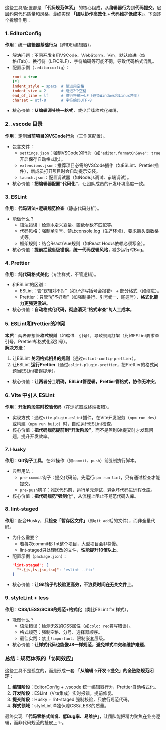 这些工具/配置都是 **「代码规范体系」** 的核心组成，从**编辑器行为**到**代码提交**，层层约束代码质量和风格，最终实现 **「团队协作高效化 + 代码维护低成本」**。下面逐个拆解作用：


### 1. **EditorConfig**  
**作用**：统一**编辑器基础行为**（跨IDE/编辑器）。  
- 解决问题：不同开发者用VSCode、WebStorm、Vim，默认缩进（空格/Tab）、换行符（LF/CRLF）、字符编码等可能不同，导致代码格式混乱。  
- 配置示例（`.editorconfig`）：  
  ```ini
  root = true
  [*]
  indent_style = space  # 缩进用空格
  indent_size = 2       # 缩进2个空格
  end_of_line = lf      # 换行符统一LF（避免Windows和Linux冲突）
  charset = utf-8       # 字符编码UTF-8
  ```  
- 核心价值：**从编辑源头统一格式**，减少后续格式化纠纷。  


### 2. **.vscode 目录**  
**作用**：定制**当前项目的VSCode行为**（工作区配置）。  
- 包含文件：  
  - `settings.json`：强制VSCode的行为（如`"editor.formatOnSave": true` 开启保存自动格式化）。  
  - `extensions.json`：推荐项目必需的VSCode插件（如ESLint、Prettier插件），新成员打开项目时会自动提示安装。  
  - `launch.json`：配置调试器（如Node.js调试、前端调试）。  
- 核心价值：**把编辑器配置“代码化”**，让团队成员的开发环境高度一致。  


### 3. **ESLint**  
**作用**：**代码语法+逻辑规范检查**（静态代码分析）。  
- 能做什么？  
  - 语法错误：检测未定义变量、函数参数不匹配等。  
  - 代码风格：强制单引号、禁止console.log（生产环境）、要求箭头函数格式等。  
  - 框架规则：结合React/Vue规则（如React Hooks依赖必须写全）。  
- 核心价值：**提前拦截低级错误，统一代码逻辑风格**，减少运行时Bug。  


### 4. **Prettier**  
**作用**：**纯代码格式美化**（专注样式，不管逻辑）。  
- 和ESLint的区别：  
  - ESLint：管“逻辑对不对”（如`if`少写括号会报错） + 部分格式（如缩进）。  
  - Prettier：只管“好不好看”（如强制换行、引号统一、尾逗号），**格式化能力更强更激进**。  
- 核心价值：**自动格式化代码，彻底消灭“格式审查”的人工成本**。  


### 5. **ESLint和Prettier的冲突**  
**本质**：两者都想管**格式规则**（如缩进、引号），导致规则打架（比如ESLint要求单引号，Prettier却格式化双引号）。  
**解决方法**：  
  1. 让ESLint **关闭格式相关的规则**（通过`eslint-config-prettier`）。  
  2. 让ESLint **运行Prettier**（通过`eslint-plugin-prettier`，把Prettier的格式问题当ESLint错误提示）。  
- 核心价值：**让两者分工明确，ESLint管逻辑，Prettier管格式，协作无冲突**。  


### 6. **Vite 中引入 ESLint**  
**作用**：**开发阶段实时校验代码**（在浏览器或终端报错）。  
- 实现方式：通过`vite-plugin-eslint`插件，在Vite开发服务（`npm run dev`）或构建（`npm run build`）时，自动运行ESLint检查。  
- 核心价值：**把代码规范提前到“开发阶段”**，而不是等到Git提交时才发现问题，提升开发效率。  


### 7. **Husky**  
**作用**：**Git钩子工具**，在Git操作（如`commit`、`push`）前强制执行脚本。  
- 典型用法：  
  - `pre-commit`钩子：提交代码前，先运行`npm run lint`，只有通过检查才能提交。  
  - `pre-push`钩子：推送代码前，运行单元测试，避免坏代码进远程仓库。  
- 核心价值：**把代码规范“强制化”**，从流程上阻止不规范代码入库。  


### 8. **lint-staged**  
**作用**：配合Husky，**只检查「暂存区文件」**（即`git add`后的文件），而非全量代码。  
- 为什么需要？  
  - 若每次commit都 lint整个项目，大型项目会非常慢。  
  - lint-staged只处理修改的文件，**性能提升10倍以上**。  
- 配置示例（`package.json`）：  
  ```json
  "lint-staged": {
    "*.{js,ts,jsx,tsx}": "eslint --fix"
  }
  ```  
- 核心价值：**让Git钩子的校验更高效，不浪费时间在无关文件上**。  


### 9. **styleLint + less**  
**作用**：**CSS/LESS/SCSS的规范+格式化**（类比ESLint for 样式）。  
- 能做什么？  
  - 语法错误：检测无效的CSS属性（如`colo: red`拼写错误）。  
  - 格式规范：强制空格、分号、选择器顺序。  
  - 最佳实践：禁止`!important`、限制嵌套层级。  
- 核心价值：**让样式代码也能像JS一样规范，避免样式冲突和维护难题**。  




### 总结：规范体系的「协同效应」  
这些工具不是孤立的，而是形成一套 **「从编辑→开发→提交」的全链路规范闭环**：  
1. **编辑阶段**：EditorConfig + .vscode 统一编辑器行为，Prettier自动格式化。  
2. **开发阶段**：ESLint（Vite集成）实时报错，提前修复。  
3. **提交阶段**：Husky + lint-staged 强制校验，只放行规范代码。  
4. **样式领域**：styleLint 单独保障CSS/LESS的质量。  

最终实现 **「代码零格式纠纷、低Bug率、易维护」**，让团队能把精力聚焦在业务逻辑，而非代码规范的扯皮上 ✨。